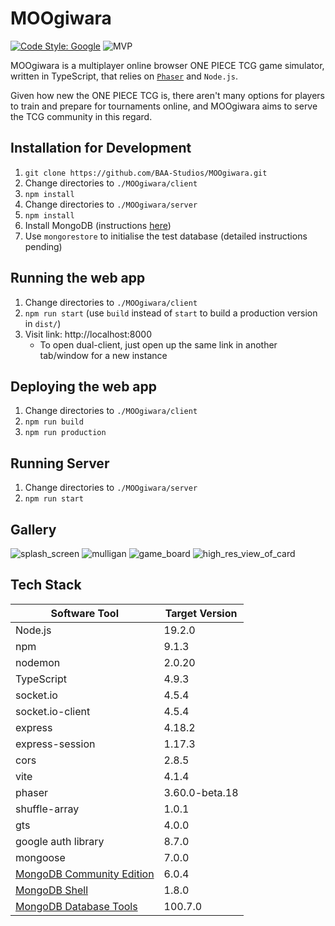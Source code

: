 # MOOgiwara

[![Code Style: Google](https://img.shields.io/badge/code%20style-google-blueviolet.svg)](https://github.com/google/gts)
![MVP](https://progress-bar.dev/30/?title=Minimum%20Viable%20Product)

MOOgiwara is a multiplayer online browser ONE PIECE TCG game simulator, written in TypeScript, that relies on [`Phaser`](https://github.com/photonstorm/phaser) and `Node.js`.

Given how new the ONE PIECE TCG is, there aren't many options for players to train and prepare for tournaments online, and MOOgiwara aims to serve the TCG community in this regard.

## Installation for Development
1. `git clone https://github.com/BAA-Studios/MOOgiwara.git`
2. Change directories to `./MOOgiwara/client`
3. `npm install`
4. Change directories to `./MOOgiwara/server`
5. `npm install`
6. Install MongoDB (instructions [here](https://github.com/BAA-Studios/MOOgiwara/wiki/MongoDB-Installation))
7. Use `mongorestore` to initialise the test database (detailed instructions pending)

## Running the web app
1. Change directories to `./MOOgiwara/client`
2. `npm run start` (use `build` instead of `start` to build a production version in `dist/`)
3. Visit link: http://localhost:8000
    - To open dual-client, just open up the same link in another tab/window for a new instance

## Deploying the web app
1. Change directories to `./MOOgiwara/client`
2. `npm run build`
3. `npm run production`

## Running Server
1. Change directories to `./MOOgiwara/server`
2. `npm run start`

## Gallery
![splash_screen](https://user-images.githubusercontent.com/58405975/212563024-b4358915-3ef2-487f-adee-f7132469eaf7.png)
![mulligan](https://user-images.githubusercontent.com/58405975/212563096-c0d31127-ae75-4ccd-94d1-a70e310750da.png)
![game_board](https://user-images.githubusercontent.com/58405975/212563184-b8890c62-96a5-46a6-a5d7-299a64a901bf.png)
![high_res_view_of_card](https://user-images.githubusercontent.com/58405975/213830997-7bc8813c-89b1-480a-b3e6-bcff8a17fee9.png)



## Tech Stack
| Software Tool | Target Version |
| --- | --- |
| Node.js | 19.2.0 |
| npm | 9.1.3 |
| nodemon | 2.0.20 |
| TypeScript| 4.9.3 |
| socket.io | 4.5.4 |
| socket.io-client | 4.5.4 |
| express | 4.18.2 |
| express-session | 1.17.3 |
| cors | 2.8.5 |
| vite | 4.1.4 |
| phaser | 3.60.0-beta.18 |
| shuffle-array | 1.0.1 |
| gts | 4.0.0 |
| google auth library | 8.7.0 |
| mongoose | 7.0.0 |
| [MongoDB Community Edition](https://www.mongodb.com/docs/manual/tutorial/install-mongodb-on-windows/) | 6.0.4 |
| [MongoDB Shell](https://www.mongodb.com/docs/mongodb-shell/install/) | 1.8.0 |
| [MongoDB Database Tools](https://www.mongodb.com/docs/database-tools/installation/installation-windows/) | 100.7.0 |
